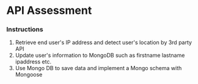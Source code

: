 # API Assessment



### Instructions
1. Retrieve end user's IP address and detect user's location by 3rd party API
2. Update user's information to MongoDB such as firstname lastname ipaddress etc.
3. Use Mongo DB to save data and implement a Mongo schema with Mongoose
